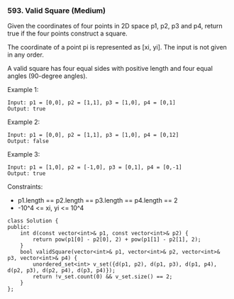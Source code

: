 ### 593. Valid Square (Medium)

Given the coordinates of four points in 2D space p1, p2, p3 and p4, return true if the four points construct a square.

The coordinate of a point pi is represented as [xi, yi]. The input is not given in any order.

A valid square has four equal sides with positive length and four equal angles (90-degree angles).

Example 1:

```
Input: p1 = [0,0], p2 = [1,1], p3 = [1,0], p4 = [0,1]
Output: true
```
Example 2:

```
Input: p1 = [0,0], p2 = [1,1], p3 = [1,0], p4 = [0,12]
Output: false
```
Example 3:

```
Input: p1 = [1,0], p2 = [-1,0], p3 = [0,1], p4 = [0,-1]
Output: true
```

Constraints:

- p1.length == p2.length == p3.length == p4.length == 2
- -10^4 <= xi, yi <= 10^4

```
class Solution {
public:
    int d(const vector<int>& p1, const vector<int>& p2) {
        return pow(p1[0] - p2[0], 2) + pow(p1[1] - p2[1], 2);
    }
    bool validSquare(vector<int>& p1, vector<int>& p2, vector<int>& p3, vector<int>& p4) {
        unordered_set<int> v_set({d(p1, p2), d(p1, p3), d(p1, p4), d(p2, p3), d(p2, p4), d(p3, p4)});
        return !v_set.count(0) && v_set.size() == 2;
    }
};
```
